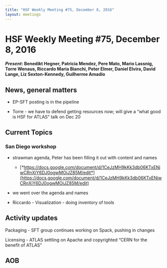 ```yaml
---
title: "HSF Weekly Meeting #75, December 8, 2016"
layout: meetings
---
```


# HSF Weekly Meeting #75, December 8, 2016



#### *Present*: Benedikt Hegner, Patricia Mendez, Pere Mato, Mario Lassnig, Torre Wenaus, Riccardo Maria Bianchi, Peter Elmer, Daniel Elvira, David Lange, Liz Sexton-Kennedy, Guilherme Amadio

## News, general matters

-   EP-SFT posting is in the pipeline

-   Torre - we have to defend getting resources now; will give a “what good is HSF for ATLAS” talk on Dec 20

## Current Topics

### San Diego workshop

-   strawman agenda, Peter has been filling it out with content and names

    -   [*https://docs.google.com/document/d/1CeJzMH9kKk3db06KTxENjwCRnXiY6DJ0ogwMOiJZ85M/edit*](https://docs.google.com/document/d/1CeJzMH9kKk3db06KTxENjwCRnXiY6DJ0ogwMOiJZ85M/edit)

-   we went over the agenda and names

-   Riccardo - Visualization - doing inventory of tools

## Activity updates

Packaging - SFT group continues working on Spack, pushing in changes

Licensing - ATLAS settling on Apache and copyrighted “CERN for the benefit of ATLAS”

## AOB
